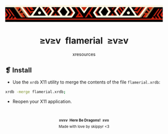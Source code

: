 <p align="center">
  <img alt="" src="../../assets/ornament.webp" />
</p>
<h1 align="center">≥v≥v&ensp;flamerial&ensp;≥v≥v</h1>
<p align="center">xresources</p>

## ❡ Install

- Use the `xrdb` X11 utility to merge the contents of the file `flamerial.xrdb`:

```sh
xrdb -merge flamerial.xrdb;
```

- Reopen your X11 application.

&ensp;
<p align="center"><sup><strong>≥v≥v&ensp;Here Be Dragons!&ensp;≥v≥</strong><br />Made with love by skippyr <3</sup></p>
